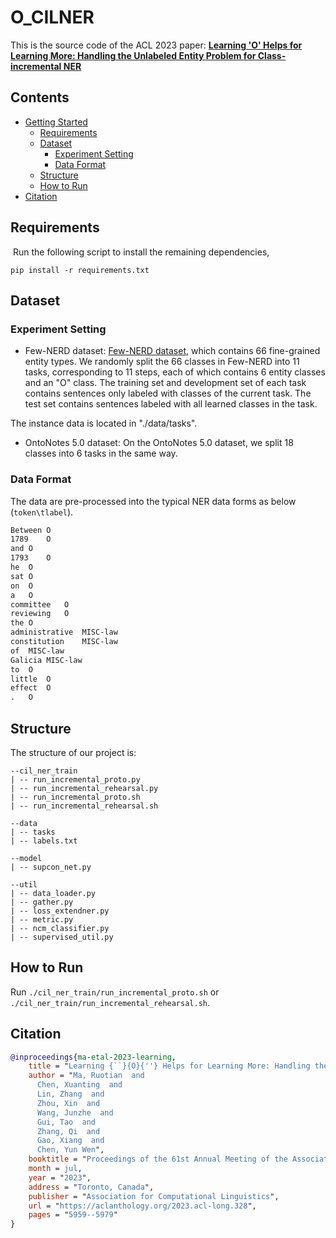 # O_CILNER
This is the source code of the ACL 2023 paper: [**Learning 'O' Helps for Learning More: Handling the Unlabeled Entity Problem for Class-incremental NER**](https://aclanthology.org/2023.acl-long.328/)

## Contents

- [Getting Started](#requirements)
  - [Requirements](#requirements)
  - [Dataset](#dataset)
    - [Experiment Setting](#experiment-setting)
    - [Data Format](#data-format)
  - [Structure](#structure)
  - [How to Run](#How-to-Run)
- [Citation](#Citation)

## Requirements

 Run the following script to install the remaining dependencies,

```shell
pip install -r requirements.txt
```

## Dataset

### Experiment Setting
- Few-NERD dataset: 
[Few-NERD dataset](https://ningding97.github.io/fewnerd/), which contains 66 fine-grained entity types. We randomly split the 66 classes in Few-NERD into 11 tasks, corresponding to 11 steps, each of which contains 6 entity classes and an "O" class. The training set and development set of each task contains sentences only labeled with classes of the current task. The test set contains sentences labeled with all learned classes in the task.

The instance data is located in "./data/tasks".

- OntoNotes 5.0 dataset: 
On the OntoNotes 5.0 dataset, we split 18 classes into 6 tasks in the same way.

### Data Format

The data are pre-processed into the typical NER data forms as below (`token\tlabel`). 

```latex
Between	O
1789	O
and	O
1793	O
he	O
sat	O
on	O
a	O
committee	O
reviewing	O
the	O
administrative	MISC-law
constitution	MISC-law
of	MISC-law
Galicia	MISC-law
to	O
little	O
effect	O
.	O
```

## Structure

The structure of our project is:

```shell
--cil_ner_train
| -- run_incremental_proto.py
| -- run_incremental_rehearsal.py
| -- run_incremental_proto.sh
| -- run_incremental_rehearsal.sh

--data
| -- tasks
| -- labels.txt

--model
| -- supcon_net.py

--util
| -- data_loader.py                 
| -- gather.py    
| -- loss_extendner.py
| -- metric.py
| -- ncm_classifier.py
| -- supervised_util.py        
```

## How to Run

Run `./cil_ner_train/run_incremental_proto.sh` or `./cil_ner_train/run_incremental_rehearsal.sh`.


## Citation

```bibtex
@inproceedings{ma-etal-2023-learning,
    title = "Learning {``}{O}{''} Helps for Learning More: Handling the Unlabeled Entity Problem for Class-incremental {NER}",
    author = "Ma, Ruotian  and
      Chen, Xuanting  and
      Lin, Zhang  and
      Zhou, Xin  and
      Wang, Junzhe  and
      Gui, Tao  and
      Zhang, Qi  and
      Gao, Xiang  and
      Chen, Yun Wen",
    booktitle = "Proceedings of the 61st Annual Meeting of the Association for Computational Linguistics (Volume 1: Long Papers)",
    month = jul,
    year = "2023",
    address = "Toronto, Canada",
    publisher = "Association for Computational Linguistics",
    url = "https://aclanthology.org/2023.acl-long.328",
    pages = "5959--5979"
}
```

